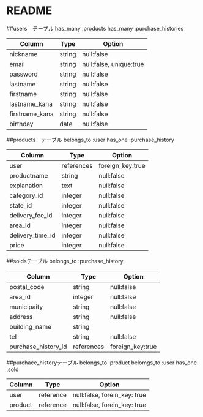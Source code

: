 # README

##users　テーブル
 has_many :products
 has_many :purchase_histories

| Column         | Type    | Option                   |
| -------------- | ------- | ------------------------ |
| nickname       | string  | null:false               |
| email          | string  | null:false, unique:true  |
| password       | string  | null:false               |
| lastname       | string  | null:false               |
| firstname      | string  | null:false               |
| lastname_kana  | string  | null:false               |
| firstname_kana | string  | null:false               |
| birthday       | date    | null:false               |

##products　テーブル
 belongs_to :user
 has_one :purchase_history

| Column           | Type       | Option           |
| ---------------- | ---------- | ---------------- |
| user             | references | foreign_key:true |
| productname      | string     | null:false       |
| explanation      | text       | null:false       |
| category_id      | integer    | null:false       |
| state_id         | integer    | null:false       |
| delivery_fee_id  | integer    | null:false       |
| area_id          | integer    | null:false       |
| delivery_time_id | integer    | null:false       |
| price            | integer    | null:false       |


##soldsテーブル
 belongs_to :purchase_history
 
| Column              | Type          | Option           |
| ------------------- | ------------- | ---------------- |
| postal_code         | string        | null:false       |
| area_id             | integer       | null:false       |
| municipaity         | string        | null:false       |
| address             | string        | null:false       |
| building_name       | string        |                  |
| tel                 | string        | null:false       |
| purchase_history_id | references    | foreign_key:true |

##purchace_historyテーブル
  belongs_to :product
  belomgs_to :user
  has_one :sold


| Column   | Type       | Option                       |
| -------- | ---------- | ---------------------------- |
| user     | reference  | null:false, forein_key: true |
| product  | reference  | null:false, forein_key: true |